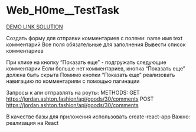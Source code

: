 # Web_H0me__TestTask


[DEMO LINK SOLUTION](https://ivangrekov.github.io/Web_H0me__TestTask/)


Создать форму для отправки комментариев с полями:
name имя
text комментарий
Все поля обязательные для заполнения
Вывести список комментариев
						
При клике на кнопку “Показать еще” - подгружать следующие комментарии
Если больше нет комментариев, кнопка “Показать еще” должна быть скрыта
Помимо кнопки “Показать еще” реализовать навигацию по комментариям с помощью пагинации
						
Запросы к апи отправлять на роуты:
METHODS:
GET https://jordan.ashton.fashion/api/goods/30/comments 
POST https://jordan.ashton.fashion/api/goods/30/comments
						
В качестве базы для приложения использовать create-react-app
Важно: реализация на React 
